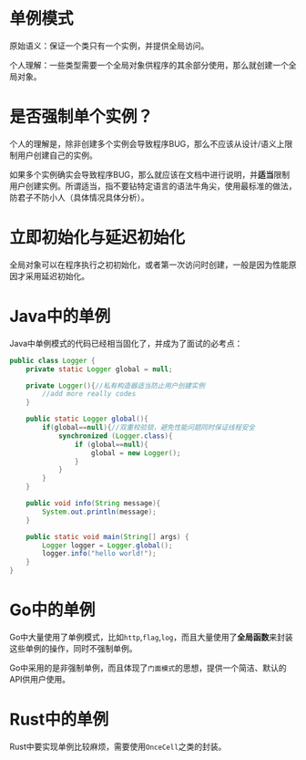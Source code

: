 # 单例模式

原始语义：保证一个类只有一个实例，并提供全局访问。

个人理解：一些类型需要一个全局对象供程序的其余部分使用，那么就创建一个全局对象。

# 是否强制单个实例？

个人的理解是，除非创建多个实例会导致程序BUG，那么不应该从设计/语义上限制用户创建自己的实例。

如果多个实例确实会导致程序BUG，那么就应该在文档中进行说明，并**适当**限制用户创建实例。所谓适当，指不要钻特定语言的语法牛角尖，使用最标准的做法，防君子不防小人（具体情况具体分析）。

# 立即初始化与延迟初始化

全局对象可以在程序执行之初初始化，或者第一次访问时创建，一般是因为性能原因才采用延迟初始化。

# Java中的单例
Java中单例模式的代码已经相当固化了，并成为了面试的必考点：
```java
public class Logger {
    private static Logger global = null;

    private Logger(){//私有构造器适当防止用户创建实例
        //add more really codes
    }

    public static Logger global(){
        if(global==null){//双重校验锁，避免性能问题同时保证线程安全
            synchronized (Logger.class){
                if (global==null){
                    global = new Logger();
                }
            }
        }
    }

    public void info(String message){
        System.out.println(message);
    }

    public static void main(String[] args) {
        Logger logger = Logger.global();
        logger.info("hello world!");
    }
}
```

# Go中的单例

Go中大量使用了单例模式，比如`http`,`flag`,`log`，而且大量使用了**全局函数**来封装这些单例的操作，同时不强制单例。

Go中采用的是非强制单例，而且体现了`门面模式`的思想，提供一个简洁、默认的API供用户使用。

# Rust中的单例

Rust中要实现单例比较麻烦，需要使用`OnceCell`之类的封装。